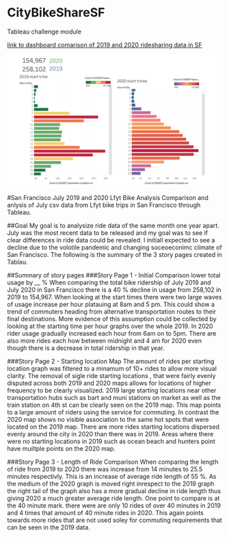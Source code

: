 # CityBikeShareSF
Tableau challenge module 

[link to dashboard comarison of 2019 and 2020 ridesharing data in SF](https://public.tableau.com/profile/robert.d.rustia#!/vizhome/Mod_14_challenge/2019-2020JulySFbikecomparison)

![preview of tables](https://github.com/misterrustia/CityBikeShareSF/blob/master/Screen%20Shot%202021-03-15%20at%206.10.01%20PM.png)


#San Francisco July 2019 and 2020 Lfyt Bike Analysis
Comparison and anlysis of July csv data from Lfyt bike trips in San Francisco through Tableau.

##Goal
My goal is to analysize ride data of the same month one year apart. July was the most recent data to be released and my goal was to see if clear differences in ride data could be revealed. I initiall expected to see a decline due to the volotile pandemic and changing soceoeconimc climate of San Francisco. The following is the summary of the 3 story pages created in Tablau.

##Summary of story pages
###Story Page 1 - Initial Comparison
lower total usage by __ % When comparing the total bike ridership of July 2019 and July 2020 in San Francisco there is a 40 % decline in usage from 258,102 in 2019 to 154,967. When looking at the start times there were two large waves of usage increase per hour platauing at 8am and 5 pm. This could show a trend of commuters heading from alternative transportation routes to their final destinations. More evidence of this assumption could be collected by looking at the starting time per hour graphs over the whole 2019. In 2020 rider usage gradually increased each hour from 6am on to 5pm. There are also more rides each how between midnight and 4 am for 2020 even though there is a decrease in total ridership in that year.

###Story Page 2 - Starting location Map
The amount of rides per starting location graph was filtered to a minamum of 10+ rides to allow more visual clarity. The removal of sigle ride starting locations , that were fairly evenly disputed across both 2019 and 2020 maps allows for locations of higher frequency to be clearly visualized. 2019 large starting locations near other transportation hubs such as bart and muni stations on market as well as the train station on 4th st can be clearly seen on the 2019 map. This map points to a large amount of riders using the service for commuting. In contrast the 2020 map shows no visible association to the same hot spots that were located on the 2019 map. There are more rides starting locations dispersed evenly around the city in 2020 than there was in 2019. Areas where there were no starting locations in 2019 such as ocean beach and hunters point have muiltple points on the 2020 map.

###Story Page 3 - Length of Ride Comparison
When comparing the length of ride from 2019 to 2020 there was increase from 14 minutes to 25.5 minutes respectivly. This is an increase of average ride length of 55 %. As the medium of the 2020 graph is moved right inrespect to the 2019 graph the right tail of the graph also has a more gradual decline in ride length thus giving 2020 a much greater average ride length. One point to compare is at the 40 minute mark. there were are only 10 rides of over 40 minutes in 2019 and 4 times that amount of 40 minute rides in 2020. This again points towards more rides that are not used soley for commuting requirements that can be seen in the 2019 data.
